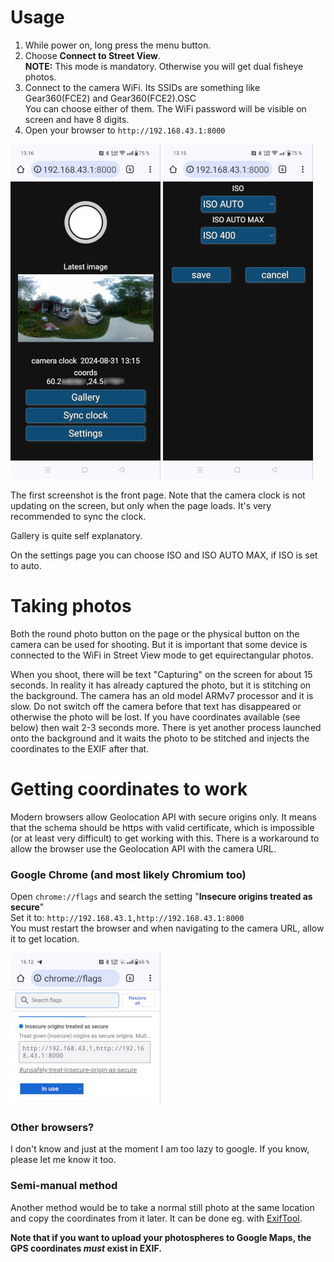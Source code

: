 # Usage

1. While power on, long press the menu button.
2. Choose __Connect to Street View__.<br />**NOTE:** This mode is mandatory. Otherwise you will get dual fisheye photos.
3. Connect to the camera WiFi. Its SSIDs are something like Gear360(FCE2) and Gear360(FCE2).OSC<br />You can choose either of them. The WiFi password will be visible on screen and have 8 digits.
4. Open your browser to `http://192.168.43.1:8000`

![ss1](i/ss1.jpg) ![ss2](i/ss2.jpg)

The first screenshot is the front page. Note that the camera clock is not updating on the screen, but only when the page loads. It's very recommended to sync the clock.

Gallery is quite self explanatory.

On the settings page you can choose ISO and ISO AUTO MAX, if ISO is set to auto.

# Taking photos

Both the round photo button on the page or the physical button on the camera can be used for shooting. But it is important that some device is connected to the WiFi in Street View mode to get equirectangular photos.

When you shoot, there will be text "Capturing" on the screen for about 15 seconds. In reality it has already captured the photo, but it is stitching on the background. The camera has an old model ARMv7 processor and it is slow. Do not switch off the camera before that text has disappeared or otherwise the photo will be lost. If you have coordinates available (see below) then wait 2-3 seconds more. There
is yet another process launched onto the background and it waits the photo to be stitched and injects the coordinates to the EXIF after that.

# Getting coordinates to work

Modern browsers allow Geolocation API with secure origins only. It means that the schema should be https with valid certificate, which is impossible (or at least very difficult) to get working with this. There is a workaround to allow the browser use the Geolocation API with the camera URL.

### Google Chrome (and most likely Chromium too)

Open `chrome://flags` and search the setting "__Insecure origins treated as secure__"<br />
Set it to: `http://192.168.43.1,http://192.168.43.1:8000`<br />
You must restart the browser and when navigating to the camera URL, allow it to get location.

![ss3](i/ss3.jpg)

### Other browsers?

I don't know and just at the moment I am too lazy to google. If you know, please let me know it too.

### Semi-manual method

Another method would be to take a normal still photo at the same location and copy the coordinates from it later. It can be done eg. with [ExifTool](https://exiftool.org/). 

__Note that if you want to upload your photospheres to Google Maps, the GPS coordinates _must_ exist in EXIF.__
